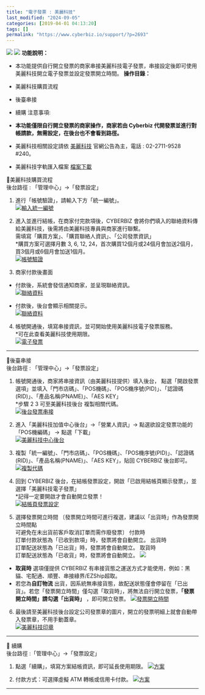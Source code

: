 ```yaml
---
title: "電子發票 : 美麗科技"
last_modified: "2024-09-05"
categories: [2019-04-01 04:13:20]
tags: []
permalink: "https://www.cyberbiz.io/support/?p=2693"
---
```


![](https://www.cyberbiz.io/support/wp-content/uploads/適用站別.png)
[![](https://www.cyberbiz.io/support/wp-content/uploads/台灣站.png)](https://www.cyberbiz.io/support/?page_id=2490)
**功能說明：**  

* 本功能提供自行開立發票的商家串接美麗科技電子發票，串接設定後即可使用美麗科技開立電子發票並設定發票開立時間。
**操作目錄：**

* 美麗科技購買流程
* 後臺串接
* 續購
注意事項:  

* **本功能僅限自行開立發票的商家操作，商家若由 Cyberbiz 代開發票並進行對帳請款，無需設定，在後台也不會看到路徑。**
* 美麗科技相關設定請依 [美麗科技](https://www.wixtar.com/product/e-invoice) 官網公告為主，電話 : 02-2711-9528 #240。
* 美麗科技字軌匯入檔案 [ 檔案下載](https://www.cyberbiz.io/helpcenter/wp-content/uploads/美麗科技-增加字軌數量_匯入教學使用手冊-20230511.pdf)

📌美麗科技購買流程  
後台路徑 : 「管理中心」→「發票設定」  


1. 進行「帳號驗證」，請輸入下方「統一編號」。  
[![輸入統一編號](https://www.cyberbiz.io/helpcenter/wp-content/uploads/電子發票-美麗科技01.png)](https://www.cyberbiz.io/helpcenter/wp-content/uploads/電子發票-美麗科技01.png)



2. 進入並進行結帳，在商家付完款項後，CYBERBIZ 會將你們填入的聯絡資料傳給美麗科技，後需將由美麗科技專員與商家進行聯繫。   
需填寫「購買方案」、「購買聯絡人資訊」、「公司發票資訊」  
*購買方案可選擇月數 3, 6, 12, 24，首次購買12個月或24個月會加送2個月，買3個月或6個月會加送1個月。  
[![帳號驗證](https://www.cyberbiz.io/helpcenter/wp-content/uploads/電子發票-美麗科技02.png)](https://www.cyberbiz.io/helpcenter/wp-content/uploads/電子發票-美麗科技02.png)



3. 商家付款後畫面 
* 付款後，系統會發信通知商家，並呈現聯絡資訊。  
[![聯絡資料](https://www.cyberbiz.io/helpcenter/wp-content/uploads/電子發票-美麗科技03.png)](https://www.cyberbiz.io/helpcenter/wp-content/uploads/電子發票-美麗科技03.png)



* 付款後，後台會顯示相關提示。  
[![聯絡資料](https://www.cyberbiz.io/helpcenter/wp-content/uploads/電子發票-美麗科技04.png)](https://www.cyberbiz.io/helpcenter/wp-content/uploads/電子發票-美麗科技04.png)





4. 帳號開通後，填寫串接資訊，並可開始使用美麗科技電子發票服務。  
*可在此查看美麗科技使用期限。  
[![電子發票](https://www.cyberbiz.io/helpcenter/wp-content/uploads/電子發票-美麗科技05.png)](https://www.cyberbiz.io/helpcenter/wp-content/uploads/電子發票-美麗科技05.png)



* * *

📌後臺串接  
後台路徑 :  「管理中心」→「發票設定」  


1. 帳號開通後，商家將串接資訊（由美麗科技提供）填入後台， 點選「開啟發票選項」並填入「門市店碼」、「POS機碼」、「POS機序號(PID)」、「認證碼(RID)」、「產品名稱(PNAME)」、「AES KEY」  
*步驟 2 3 可至美麗科技後台 複製相關代碼。   
[![後台發票串接](https://www.cyberbiz.io/helpcenter/wp-content/uploads/電子發票-美麗科技06.png)](https://www.cyberbiz.io/helpcenter/wp-content/uploads/電子發票-美麗科技06.png)



2. 進入「美麗科技加值中心後台」→「營業人資訊」→ 點選欲設定發票功能的「POS機編碼」 → 點選「下載」  
[![美麗科技中心後台](https://www.cyberbiz.io/helpcenter/wp-content/uploads/電子發票-美麗科技07.png)](https://www.cyberbiz.io/helpcenter/wp-content/uploads/電子發票-美麗科技07.png)



3. 複製「統一編號」、「門市店碼」、「POS機碼」、「POS機序號(PID)」、「認證碼(RID)」、「產品名稱(PNAME)」、「AES KEY」，貼回 CYBERBIZ 後台即可。  
[![複製代碼](https://www.cyberbiz.io/helpcenter/wp-content/uploads/電子發票-美麗科技08.png)](https://www.cyberbiz.io/helpcenter/wp-content/uploads/電子發票-美麗科技08.png)



4. 回到 CYBERBIZ 後台，在結帳發票設定，開啟「已啟用結帳頁顯示發票」，並選擇「美麗科技電子發票」  
*記得一定要開啟才會自動開立發票！   
[![結帳頁發票設定](https://www.cyberbiz.io/helpcenter/wp-content/uploads/電子發票-美麗科技09.png)](https://www.cyberbiz.io/helpcenter/wp-content/uploads/電子發票-美麗科技09.png)



5. 選擇發票開立時間 〔發票開立時間可進行複選，建議以「出貨時」作為發票開立時間點   
可避免在未出貨前客戶取消訂單而需作廢發票〕 付款時  
訂單付款狀態為「已收到款項」時，發票將會自動開立。  出貨時  
訂單配送狀態為「已出貨」時，發票將會自動開立。  取貨時  
訂單配送狀態為「已收貨」時，發票將會自動開立。  ![](https://www.cyberbiz.io/support/wp-content/uploads/fountain-pen.png)

* **取貨時** 選項僅提供 CYBERBIZ 有串接貨態之運送方式才能使用，例如：黑貓、宅配通、順豐、串接綠界/EZShip超取。
* 若您為**自訂物流** 出貨，因系統無串接貨態，故配送狀態僅會停留在「已出貨」。若您「發票開立時間」僅勾選「取貨時」，將無法自行開立發票，**「發票開立時間」請勾選「出貨時」** ，即可開立發票。 
[![發票開立時間](https://www.cyberbiz.io/helpcenter/wp-content/uploads/電子發票-美麗科技10.png)](https://www.cyberbiz.io/helpcenter/wp-content/uploads/電子發票-美麗科技10.png)



6. 最後請至美麗科技後台設定公司發票章的圖片，開立的發票明細上就會自動帶入發票章，不用手動蓋章。  
[![美麗科技印章](https://www.cyberbiz.io/helpcenter/wp-content/uploads/電子發票-美麗科技11.png)](https://www.cyberbiz.io/helpcenter/wp-content/uploads/電子發票-美麗科技11.png)

* * *

📌 續購  
後台路徑 :「管理中心」→「發票設定」  


1. 點選「續購」，填寫方案結帳資訊，即可延長使用期限。
[![方案](https://www.cyberbiz.io/helpcenter/wp-content/uploads/續購_電子發票01.png)](https://www.cyberbiz.io/helpcenter/wp-content/uploads/續購_電子發票01.png)  


2. 付款方式：可選擇虛擬 ATM 轉帳或信用卡付款。
[![方案](https://www.cyberbiz.io/helpcenter/wp-content/uploads/電子發票-美麗科技02.png)](https://www.cyberbiz.io/helpcenter/wp-content/uploads/電子發票-美麗科技02.png)

* * *




